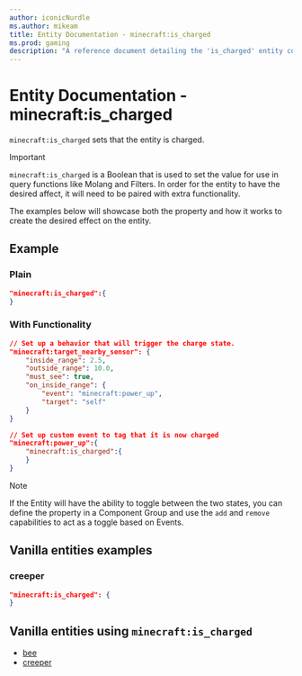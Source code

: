 ```yaml
---
author: iconicNurdle
ms.author: mikeam
title: Entity Documentation - minecraft:is_charged
ms.prod: gaming
description: "A reference document detailing the 'is_charged' entity component"
---
```


# Entity Documentation -  minecraft:is_charged

`minecraft:is_charged` sets that the entity is charged.

> [!IMPORTANT]
> `minecraft:is_charged` is a Boolean that is used to set the value for use in query functions like Molang and Filters. In order for the entity to have the desired affect, it will need to be paired with extra functionality.
>
> The examples below will showcase both the property and how it works to create the desired effect on the entity.

## Example

### Plain

```json
"minecraft:is_charged":{
}
```

### With Functionality

```json
// Set up a behavior that will trigger the charge state.
"minecraft:target_nearby_sensor": {
    "inside_range": 2.5,
    "outside_range": 10.0,
    "must_see": true,
    "on_inside_range": {
        "event": "minecraft:power_up",
        "target": "self"
    }
}

// Set up custom event to tag that it is now charged
"minecraft:power_up":{
    "minecraft:is_charged":{
    }
}
```

> [!NOTE]
> If the Entity will have the ability to toggle between the two states, you can define the property in a Component Group and use the `add` and `remove` capabilities to act as a toggle based on Events.

## Vanilla entities examples

### creeper

```json
"minecraft:is_charged": {
}
```

## Vanilla entities using `minecraft:is_charged`

- [bee](../../../../Source/VanillaBehaviorPack_Snippets/entities/bee.md)
- [creeper](../../../../Source/VanillaBehaviorPack_Snippets/entities/creeper.md)
